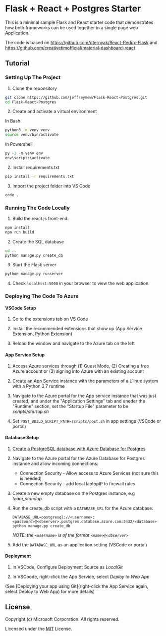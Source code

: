 # Flask + React + Postgres Starter 

This is a minimal sample Flask and React starter code that demonstrates how both frameworks can be used together in a single page web Application.

The code is based on https://github.com/dternyak/React-Redux-Flask and https://github.com/creativetimofficial/material-dashboard-react

## Tutorial

### Setting Up The Project

1. Clone the reponsitory
```bash
git clone https://github.com/jeffreymew/Flask-React-Postgres.git
cd Flask-React-Postgres
```

2. Create and activate a virtual environment

In Bash
```bash
python3 -m venv venv
source venv/bin/activate
```

In Powershell
```Powershell
py -3 -m venv env
env\scripts\activate
```

2. Install requirements.txt
```bash
pip install -r requirements.txt
```

3. Import the project folder into VS Code
```bash
code .
```

### Running The Code Locally

1. Build the react.js front-end.
```bash
npm install
npm run build
```
2. Create the SQL database
```bash
cd ..
python manage.py create_db
```
3. Start the Flask server
```bash
python manage.py runserver
```
4. Check ```localhost:5000``` in your browser to view the web application.

### Deploying The Code To Azure

#### VSCode Setup

1. Go to the extensions tab on VS Code

2. Install the recommended extensions that show up (App Service Extension, Python Extension)

3. Reload the window and navigate to the Azure tab on the left

#### App Service Setup

1. Access Azure services through (1) Guest Mode, (2) Creating a free Azure account or (3) signing into Azure with an existing account

2. [Create an App Service](https://code.visualstudio.com/docs/python/tutorial-deploy-app-service-on-linux) instance with the parameters of a L`inux system with a Python 3.7 runtime

3. Navigate to the Azure portal for the App service instance that was just created, and under the "Application Settings" tab and uneder the "Runtime" section, set the "Startup File" parameter to be *scripts/startup.sh*

4. Set `POST_BUILD_SCRIPT_PATH=scripts/post.sh`  in app settings (VSCode or portal)

#### Database Setup

1. [Create a PostgreSQL database with Azure Database for Postgres](https://docs.microsoft.com/en-us/azure/postgresql/quickstart-create-server-database-portal) 

2. Navigate to the Azure portal for the Azure Database for Postgres instance and allow incoming connections:

   - Connection Security - Allow access to Azure Services (not sure this is needed)  
   - Connection Security - add local laptopIP to firewall rules 
   
3. Create a new empty database on the Postgres instance, e.g *team_standup*

4. Run the create_db script with a `DATABASE_URL` for the Azure database:
   ```
   DATABASE_URL=postgresql://<username>:<password>@<dbserver>.postgres.database.azure.com:5432/<database> python manage.py create_db
   ```
    *NOTE: the `<username>` is of the format `<name>@<dbserver>`*

5. Add the `DATABASE_URL` as an application setting (VSCode or portal)


#### Deployment

1. In VSCode, Configure Deployment Source as *LocalGit*

2. In VSCoode, right-click the App Service, select *Deploy to Web App*

(See [Deploying your app using Git](right-click the App Service again, select Deploy to Web App) for more details)

## License

Copyright (c) Microsoft Corporation. All rights reserved.

Licensed under the [MIT](LICENSE.txt) License.
